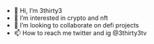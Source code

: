 - 👋 Hi, I’m 3thirty3
- 👀 I’m interested in crypto and nft
- 💞️ I’m looking to collaborate on defi projects
- 📫 How to reach me twitter and ig @3thirty3tv

<!---
3thirty3exe/3thirty3exe is a ✨ special ✨ repository because its `README.md` (this file) appears on your GitHub profile.
You can click the Preview link to take a look at your changes.
--->
